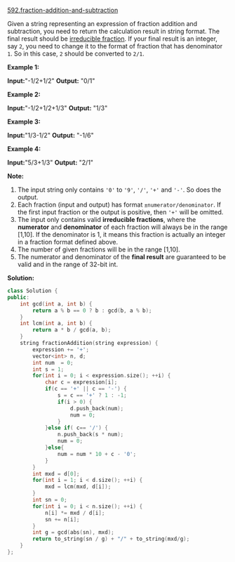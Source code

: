 [592.fraction-addition-and-subtraction](https://leetcode.com/problems/fraction-addition-and-subtraction/)  

Given a string representing an expression of fraction addition and subtraction, you need to return the calculation result in string format. The final result should be [irreducible fraction](https://en.wikipedia.org/wiki/Irreducible_fraction). If your final result is an integer, say `2`, you need to change it to the format of fraction that has denominator `1`. So in this case, `2` should be converted to `2/1`.

**Example 1:**  

**Input:**"-1/2+1/2"
**Output:** "0/1"

**Example 2:**  

**Input:**"-1/2+1/2+1/3"
**Output:** "1/3"

**Example 3:**  

**Input:**"1/3-1/2"
**Output:** "-1/6"

**Example 4:**  

**Input:**"5/3+1/3"
**Output:** "2/1"

**Note:**  

1.  The input string only contains `'0'` to `'9'`, `'/'`, `'+'` and `'-'`. So does the output.
2.  Each fraction (input and output) has format `±numerator/denominator`. If the first input fraction or the output is positive, then `'+'` will be omitted.
3.  The input only contains valid **irreducible fractions**, where the **numerator** and **denominator** of each fraction will always be in the range \[1,10\]. If the denominator is 1, it means this fraction is actually an integer in a fraction format defined above.
4.  The number of given fractions will be in the range \[1,10\].
5.  The numerator and denominator of the **final result** are guaranteed to be valid and in the range of 32-bit int.  



**Solution:**  

```cpp
class Solution {
public:
    int gcd(int a, int b) {
        return a % b == 0 ? b : gcd(b, a % b);
    }
    int lcm(int a, int b) {
        return a * b / gcd(a, b);
    }
    string fractionAddition(string expression) {
        expression += '+';
        vector<int> n, d;
        int num  = 0;
        int s = 1;
        for(int i = 0; i < expression.size(); ++i) {
            char c = expression[i];
            if(c == '+' || c == '-') {
                s = c == '+' ? 1 : -1;
                if(i > 0) {
                    d.push_back(num);
                    num = 0;
                }
            }else if( c== '/') {
                n.push_back(s * num);
                num = 0;
            }else{
                num = num * 10 + c - '0';
            }
        }
        int mxd = d[0];
        for(int i = 1; i < d.size(); ++i) {
            mxd = lcm(mxd, d[i]);
        }
        int sn = 0;
        for(int i = 0; i < n.size(); ++i) {
            n[i] *= mxd / d[i];
            sn += n[i];
        }
        int g = gcd(abs(sn), mxd);
        return to_string(sn / g) + "/" + to_string(mxd/g);
    }
};
```
      